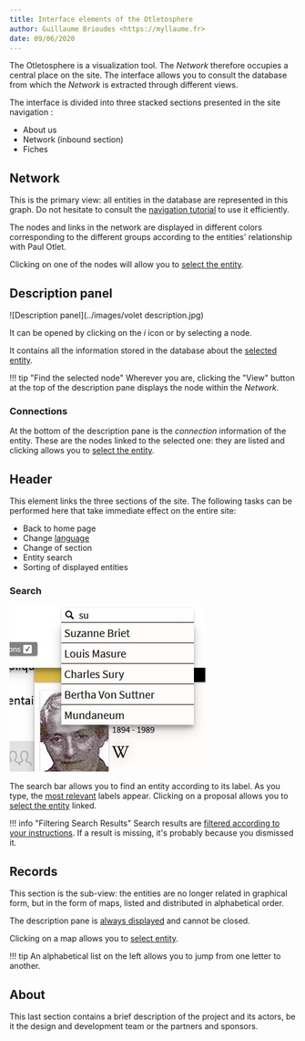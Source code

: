 ```yaml
---
title: Interface elements of the Otletosphere
author: Guillaume Brioudes <https://myllaume.fr>
date: 09/06/2020
---
```


The Otletosphere is a visualization tool. The *Network* therefore occupies a central place on the site. The interface allows you to consult the database from which the *Network* is extracted through different views.

The interface is divided into three stacked sections presented in the site navigation :

- About us
- Network (inbound section)
- Fiches

## Network

This is the primary view: all entities in the database are represented in this graph. Do not hesitate to consult the [navigation tutorial](./network-navigation.md) to use it efficiently.

The nodes and links in the network are displayed in different colors corresponding to the different groups according to the entities' relationship with Paul Otlet.

Clicking on one of the nodes will allow you to [select the entity](./entities-selection.md).

## Description panel

![Description panel](../images/volet description.jpg)

It can be opened by clicking on the *i* icon or by selecting a node.

It contains all the information stored in the database about the [selected entity](./entities-selection.md).

!!! tip "Find the selected node"
	Wherever you are, clicking the "View" button at the top of the description pane displays the node within the *Network*.

### Connections

At the bottom of the description pane is the *connection* information of the entity. These are the nodes linked to the selected one: they are listed and clicking allows you to [select the entity](./entities-selection.md).

## Header

This element links the three sections of the site. The following tasks can be performed here that take immediate effect on the entire site:

- Back to home page
- Change [language](../process/multilingual.md)
- Change of section
- Entity search
- Sorting of displayed entities

### Search

![Search tool](../images/recherche.jpg)

The search bar allows you to find an entity according to its label. As you type, the [most relevant](../development/libraries.md#fusejs) labels appear. Clicking on a proposal allows you to [select the entity](./entities-selection.md) linked.

!!! info "Filtering Search Results"
	Search results are [filtered according to your instructions](./sort-entities.md). If a result is missing, it's probably because you dismissed it.

## Records

This section is the sub-view: the entities are no longer related in graphical form, but in the form of maps, listed and distributed in alphabetical order.

The description pane is [always displayed](../process/technical-choices.md#connections-between-nodes) and cannot be closed.

Clicking on a map allows you to [select entity](./entities-selection.md).

!!! tip
	An alphabetical list on the left allows you to jump from one letter to another.

## About

This last section contains a brief description of the project and its actors, be it the design and development team or the partners and sponsors.